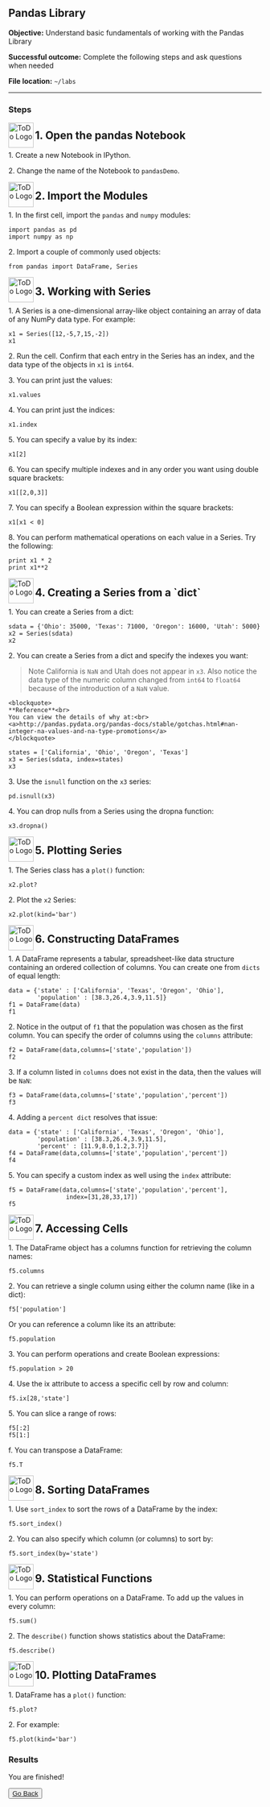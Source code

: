 ## Pandas Library

**Objective:** Understand basic fundamentals of working with the Pandas Library

**Successful outcome:** Complete the following steps and ask questions when needed

**File location:** `~/labs`

---
### Steps


<!--STEP-->

<img src="https://user-images.githubusercontent.com/558905/40613898-7a6c70d6-624e-11e8-9178-7bde851ac7bd.png" align="left" width="50" height="50" title="ToDo Logo"> 
<h2>1. Open the pandas Notebook</h2>

1\.  Create a new Notebook in IPython.

2\.  Change the name of the Notebook to `pandasDemo`.



<!--STEP-->

<img src="https://user-images.githubusercontent.com/558905/40613898-7a6c70d6-624e-11e8-9178-7bde851ac7bd.png" align="left" width="50" height="50" title="ToDo Logo">
<h2>2. Import the Modules</h2>

1\.  In the first cell, import the `pandas` and `numpy` modules:
```
import pandas as pd 
import numpy as np 
```

2\.  Import a couple of commonly used objects:
```
from pandas import DataFrame, Series
```


<!--STEP-->

<img src="https://user-images.githubusercontent.com/558905/40613898-7a6c70d6-624e-11e8-9178-7bde851ac7bd.png" align="left" width="50" height="50" title="ToDo Logo">
<h2>3. Working with Series</h2>

1\.  A Series is a one-dimensional array-like object containing an array of data of any NumPy data type. For example:
```
x1 = Series([12,-5,7,15,-2]) 
x1 
```

2\.  Run the cell. Confirm that each entry in the Series has an index, and the data type of the objects in `x1` is `int64`.

3\.  You can print just the values:
```
x1.values
```

4\.  You can print just the indices:
```
x1.index
```

5\.  You can specify a value by its index:
```
x1[2]
```

6\.  You can specify multiple indexes and in any order you want using
    double square brackets:
```
x1[[2,0,3]]
```

7\.  You can specify a Boolean expression within the square brackets:
```
x1[x1 < 0]
```

8\.  You can perform mathematical operations on each value in a Series. Try the following:
```
print x1 * 2 
print x1**2
```


<!--STEP-->

<img src="https://user-images.githubusercontent.com/558905/40613898-7a6c70d6-624e-11e8-9178-7bde851ac7bd.png" align="left" width="50" height="50" title="ToDo Logo">
<h2>4. Creating a Series from a `dict`</h2>

1\.  You can create a Series from a dict:
```
sdata = {'Ohio': 35000, 'Texas': 71000, 'Oregon': 16000, 'Utah': 5000} 
x2 = Series(sdata)
x2 
```

2\.  You can create a Series from a dict and specify the indexes you want:

> Note  California is `NaN` and Utah does not appear in `x3`. Also notice the data type of the numeric column changed from `int64` to `float64` because of the introduction of a `NaN` value.

```
<blockquote>
**Reference**<br>
You can view the details of why at:<br>
<a>http://pandas.pydata.org/pandas-docs/stable/gotchas.html#nan-integer-na-values-and-na-type-promotions</a>
</blockquote>
```

```
states = ['California', 'Ohio', 'Oregon', 'Texas'] 
x3 = Series(sdata, index=states)
x3 
```

3\.  Use the `isnull` function on the `x3` series:
```
pd.isnull(x3)
```

4\.  You can drop nulls from a Series using the dropna function:
```
x3.dropna()
```

<!--STEP-->

<img src="https://user-images.githubusercontent.com/558905/40613898-7a6c70d6-624e-11e8-9178-7bde851ac7bd.png" align="left" width="50" height="50" title="ToDo Logo">
<h2>5. Plotting Series</h2>

1\.  The Series class has a `plot()` function:
```
x2.plot?
```

2\.  Plot the `x2` Series:
```
x2.plot(kind='bar')
```


<!--STEP-->

<img src="https://user-images.githubusercontent.com/558905/40613898-7a6c70d6-624e-11e8-9178-7bde851ac7bd.png" align="left" width="50" height="50" title="ToDo Logo">
<h2>6. Constructing DataFrames</h2>

1\.  A DataFrame represents a tabular, spreadsheet-like data structure containing an ordered collection of columns. You can create one from `dicts` of equal length:
```
data = {'state' : ['California', 'Texas', 'Oregon', 'Ohio'], 
        'population' : [38.3,26.4,3.9,11.5]}
f1 = DataFrame(data) 
f1
```

2\.  Notice in the output of `f1` that the population was chosen as the first column. You can specify the order of columns using the `columns` attribute:
```
f2 = DataFrame(data,columns=['state','population']) 
f2
```

3\.  If a column listed in `columns` does not exist in the data, then the values will be `NaN`:
```
f3 = DataFrame(data,columns=['state','population','percent']) 
f3
```

4\.  Adding a `percent dict` resolves that issue:
```
data = {'state' : ['California', 'Texas', 'Oregon', 'Ohio'], 
        'population' : [38.3,26.4,3.9,11.5],
        'percent' : [11.9,8.0,1.2,3.7]}
f4 = DataFrame(data,columns=['state','population','percent']) 
f4
```

5\.  You can specify a custom index as well using the `index` attribute:
```
f5 = DataFrame(data,columns=['state','population','percent'], 
                index=[31,28,33,17])
f5
```


<!--STEP-->

<img src="https://user-images.githubusercontent.com/558905/40613898-7a6c70d6-624e-11e8-9178-7bde851ac7bd.png" align="left" width="50" height="50" title="ToDo Logo">
<h2>7. Accessing Cells</h2>

1\. The DataFrame object has a columns function for retrieving the column names:
```
f5.columns
```

2\. You can retrieve a single column using either the column name (like in a dict):
```
f5['population']
```

Or you can reference a column like its an attribute:
```
f5.population
```

3\. You can perform operations and create Boolean expressions:
```
f5.population > 20
```

4\. Use the ix attribute to access a specific cell by row and column:
```
f5.ix[28,'state']
```

5\. You can slice a range of rows:
```
f5[:2]
f5[1:]
```

f.  You can transpose a DataFrame:
```
f5.T
```


<!--STEP-->

<img src="https://user-images.githubusercontent.com/558905/40613898-7a6c70d6-624e-11e8-9178-7bde851ac7bd.png" align="left" width="50" height="50" title="ToDo Logo">
<h2>8. Sorting DataFrames</h2>

1\.  Use `sort_index` to sort the rows of a DataFrame by the index:
```
f5.sort_index()
```

2\.  You can also specify which column (or columns) to sort by:
```
f5.sort_index(by='state')
```


<!--STEP-->

<img src="https://user-images.githubusercontent.com/558905/40613898-7a6c70d6-624e-11e8-9178-7bde851ac7bd.png" align="left" width="50" height="50" title="ToDo Logo">
<h2>9. Statistical Functions</h2>

1\.  You can perform operations on a DataFrame. To add up the values in every column:
```
f5.sum()
```

2\.  The `describe()` function shows statistics about the DataFrame:
```
f5.describe()
```


<!--STEP-->

<img src="https://user-images.githubusercontent.com/558905/40613898-7a6c70d6-624e-11e8-9178-7bde851ac7bd.png" align="left" width="50" height="50" title="ToDo Logo">
<h2>10. Plotting DataFrames</h2>

1\.  DataFrame has a `plot()` function:
```
f5.plot?
```

2\.  For example:
```
f5.plot(kind='bar')
```

### Results

You are finished!


<button type="button"><a href="https://virtuant.github.io/hadoop-overview-spark-hwx/">Go Back</a></button>
<br>
<br>